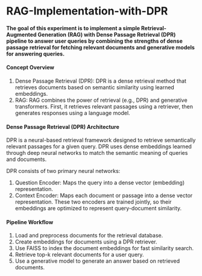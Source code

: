 # RAG-Implementation-with-DPR

#### The goal of this experiment is to implement a simple Retrieval-Augmented Generation (RAG) with Dense Passage Retrieval (DPR) pipeline to answer user queries by combining the strengths of dense passage retrieval for fetching relevant documents and generative models for answering queries.

#### Concept Overview

1. Dense Passage Retrieval (DPR): DPR is a dense retrieval method that retrieves documents based on semantic similarity using learned embeddings.
2. RAG: RAG combines the power of retrieval (e.g., DPR) and generative transformers. First, it retrieves relevant passages using a retriever, then generates responses using a language model.

#### Dense Passage Retrieval (DPR) Architecture

DPR is a neural-based retrieval framework designed to retrieve semantically relevant passages for a given query. DPR uses dense embeddings learned through deep neural networks to match the semantic meaning of queries and documents.

DPR consists of two primary neural networks:
1. Question Encoder: Maps the query into a dense vector (embedding) representation.
2. Context Encoder: Maps each document or passage into a dense vector representation.
These two encoders are trained jointly, so their embeddings are optimized to represent query-document similarity.

#### Pipeline Workflow
1. Load and preprocess documents for the retrieval database.
2. Create embeddings for documents using a DPR retriever.
3. Use FAISS to index the document embeddings for fast similarity search.
4. Retrieve top-k relevant documents for a user query.
5. Use a generative model to generate an answer based on retrieved documents.
